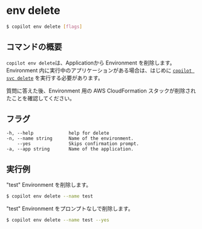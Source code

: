 # env delete
```bash
$ copilot env delete [flags]
```

## コマンドの概要
`copilot env delete`は、Applicationから Environment を削除します。 Environment 内に実行中のアプリケーションがある場合は、はじめに [`copilot svc delete`](../commands/svc-delete.ja.md) を実行する必要があります。

質問に答えた後、Environment 用の AWS CloudFormation スタックが削除されたことを確認してください。

## フラグ
```
-h, --help             help for delete
-n, --name string      Name of the environment.
    --yes              Skips confirmation prompt.
-a, --app string       Name of the application.
```

## 実行例
"test" Environment を削除します。
```bash
$ copilot env delete --name test 
```
"test" Environment をプロンプトなしで削除します。
```bash
$ copilot env delete --name test --yes
```
